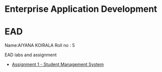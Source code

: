 # Enterprise Application Development
# EAD
Name:AIYANA KOIRALA
Roll no : 5
 
EAD labs and assignment

- [Assignment 1 - Student Management System](https://github.com/1ayuu/7thsemlabwork/tree/main/EAD/assignments)

